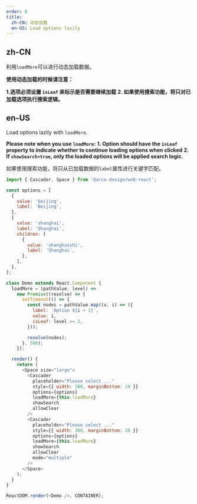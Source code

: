 ```yaml
---
order: 8
title:
  zh-CN: 动态加载
  en-US: Load options lazily
---
```


## zh-CN
利用`loadMore`可以进行动态加载数据。


**使用动态加载的时候请注意：**


**1.选项必须设置 `isLeaf` 来标示是否需要继续加载**
**2. 如果使用搜索功能，将只对已加载选项执行搜索逻辑。**

## en-US

Load options lazily with `loadMore`.

**Please note when you use `loadMore`:**
**1. Option should have the `isLeaf` property to indicate whether to continue loading options when clicked**
**2. If `showSearch=true`, only the loaded options will be applied search logic.**

如果使用搜索功能，将只从已加载数据的`label`属性进行关键字匹配。

```js
import { Cascader, Space } from '@arco-design/web-react';

const options = [
  {
    value: 'beijing',
    label: 'Beijing',
  },
  {
    value: 'shanghai',
    label: 'Shanghai',
    children: [
      {
        value: 'shanghaishi',
        label: 'Shanghai',
      },
    ],
  },
];

class Demo extends React.Component {
  loadMore = (pathValue, level) =>
    new Promise((resolve) => {
      setTimeout(() => {
        const nodes = pathValue.map((x, i) => ({
          label: `Option ${i + 1}`,
          value: i,
          isLeaf: level >= 2,
        }));

        resolve(nodes);
      }, 500);
    });

  render() {
    return (
      <Space size="large">
        <Cascader
          placeholder="Please select ..."
          style={{ width: 300, marginBottom: 20 }}
          options={options}
          loadMore={this.loadMore}
          showSearch
          allowClear
        />
        <Cascader
          placeholder="Please select ..."
          style={{ width: 300, marginBottom: 20 }}
          options={options}
          loadMore={this.loadMore}
          showSearch
          allowClear
          mode="multiple"
        />
      </Space>
    );
  }
}

ReactDOM.render(<Demo />, CONTAINER);
```
